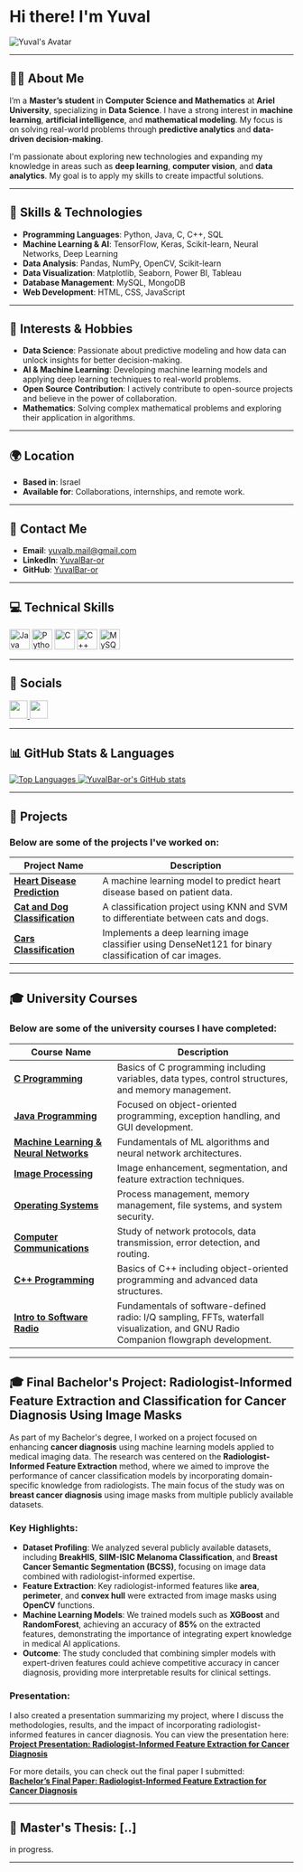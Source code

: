 # Hi there! I'm Yuval 

![Yuval's Avatar](https://user-images.githubusercontent.com/18350557/176309783-0785949b-9127-417c-8b55-ab5a4333674e.gif)

---

## 👨‍💻 About Me

I’m a **Master’s student** in **Computer Science and Mathematics** at **Ariel University**, specializing in **Data Science**. I have a strong interest in **machine learning**, **artificial intelligence**, and **mathematical modeling**. My focus is on solving real-world problems through **predictive analytics** and **data-driven decision-making**.

I'm passionate about exploring new technologies and expanding my knowledge in areas such as **deep learning**, **computer vision**, and **data analytics**. My goal is to apply my skills to create impactful solutions.

---

## 🔧 Skills & Technologies

- **Programming Languages**: Python, Java, C, C++, SQL
- **Machine Learning & AI**: TensorFlow, Keras, Scikit-learn, Neural Networks, Deep Learning
- **Data Analysis**: Pandas, NumPy, OpenCV, Scikit-learn
- **Data Visualization**: Matplotlib, Seaborn, Power BI, Tableau
- **Database Management**: MySQL, MongoDB
- **Web Development**: HTML, CSS, JavaScript

---

## 🌱 Interests & Hobbies

- **Data Science**: Passionate about predictive modeling and how data can unlock insights for better decision-making.
- **AI & Machine Learning**: Developing machine learning models and applying deep learning techniques to real-world problems.
- **Open Source Contribution**: I actively contribute to open-source projects and believe in the power of collaboration.
- **Mathematics**: Solving complex mathematical problems and exploring their application in algorithms.

---

## 🌍 Location

- **Based in**: Israel  
- **Available for**: Collaborations, internships, and remote work.

---

## 📧 Contact Me

- **Email**: [yuvalb.mail@gmail.com](mailto:yuvalb.mail@gmail.com)  
- **LinkedIn**: [YuvalBar-or](https://www.linkedin.com/in/yuval-baror-9464b7229/)
- **GitHub**: [YuvalBar-or](https://github.com/YuvalBar-or)

---

## 💻 Technical Skills

<p align="left">
  <a href="https://www.oracle.com/java/" target="_blank" rel="noreferrer"><img src="https://raw.githubusercontent.com/danielcranney/readme-generator/main/public/icons/skills/java-colored.svg" width="36" height="36" alt="Java" /></a>
  <a href="https://www.python.org/" target="_blank" rel="noreferrer"><img src="https://raw.githubusercontent.com/danielcranney/readme-generator/main/public/icons/skills/python-colored.svg" width="36" height="36" alt="Python" /></a>
  <a href="https://docs.microsoft.com/en-us/cpp/?view=msvc-170" target="_blank" rel="noreferrer"><img src="https://raw.githubusercontent.com/danielcranney/readme-generator/main/public/icons/skills/c-colored.svg" width="36" height="36" alt="C" /></a>
  <a href="https://docs.microsoft.com/en-us/cpp/?view=msvc-170" target="_blank" rel="noreferrer"><img src="https://raw.githubusercontent.com/danielcranney/readme-generator/main/public/icons/skills/cplusplus-colored.svg" width="36" height="36" alt="C++" /></a>
  <a href="https://www.mysql.com/" target="_blank" rel="noreferrer"><img src="https://raw.githubusercontent.com/danielcranney/readme-generator/main/public/icons/skills/mysql-colored.svg" width="36" height="36" alt="MySQL" /></a>
</p>

---

## 📱 Socials
<p align="left">
  <a href="https://www.github.com/YuvalBar-or" target="_blank" rel="noreferrer">
    <img src="https://raw.githubusercontent.com/danielcranney/readme-generator/main/public/icons/socials/github.svg" width="32" height="32" />
  </a>
  <a href="https://www.linkedin.com/in/YuvalBar-or" target="_blank" rel="noreferrer">
    <img src="https://raw.githubusercontent.com/danielcranney/readme-generator/main/public/icons/socials/linkedin.svg" width="32" height="32" />
  </a>
</p>

---

## 📊 GitHub Stats & Languages

<a href="https://github.com/YuvalBar-or" align="left">
  <img src="https://github-readme-stats.vercel.app/api/top-langs/?username=YuvalBar-or&langs_count=10&title_color=0891b2&text_color=ffffff&icon_color=0891b2&bg_color=1c1917&hide_border=true&locale=en&custom_title=Top%20Languages" alt="Top Languages" />
</a>

<a href="http://www.github.com/YuvalBar-or">
  <img src="https://github-readme-stats.vercel.app/api?username=YuvalBar-or&show_icons=true&count_private=true&title_color=0891b2&text_color=ffffff&icon_color=0891b2&bg_color=1c1917&hide_border=true" alt="YuvalBar-or's GitHub stats" />
</a>

---

## 🚀 Projects

### Below are some of the projects I've worked on:

| **Project Name**                | **Description**                                                                                             |
|----------------------------------|-------------------------------------------------------------------------------------------------------------|
| **[Heart Disease Prediction](https://github.com/YuvalBar-or/Heart-disease-probability.git)** | A machine learning model to predict heart disease based on patient data.                                       |
| **[Cat and Dog Classification](https://github.com/YuvalBar-or/cat_dog_classification.git)** | A classification project using KNN and SVM to differentiate between cats and dogs.                            |
| **[Cars Classification](https://github.com/YuvalBar-or/CarsClassification.git)** | Implements a deep learning image classifier using DenseNet121 for binary classification of car images.        |

---

## 🎓 University Courses

### Below are some of the university courses I have completed:

| **Course Name**                                       | **Description**                                                                                          |
|-------------------------------------------------------|----------------------------------------------------------------------------------------------------------|
| **[C Programming](https://github.com/YuvalBar-or/C-Course.git)** | Basics of C programming including variables, data types, control structures, and memory management.        |
| **[Java Programming](https://github.com/YuvalBar-or/OOP-Course.git)** | Focused on object-oriented programming, exception handling, and GUI development.                          |
| **[Machine Learning & Neural Networks](https://github.com/YuvalBar-or/ML-and-NN-Course.git)** | Fundamentals of ML algorithms and neural network architectures.                                          |
| **[Image Processing](https://github.com/YuvalBar-or/Image-Processing-Course.git)** | Image enhancement, segmentation, and feature extraction techniques.                                       |
| **[Operating Systems](https://github.com/YuvalBar-or/Operating-Systems-Course.git)** | Process management, memory management, file systems, and system security.                                 |
| **[Computer Communications](https://github.com/YuvalBar-or/Computer-Coms-Course.git)** | Study of network protocols, data transmission, error detection, and routing.                              |
| **[C++ Programming](https://github.com/YuvalBar-or/CPP-course.git)** | Basics of C++ including object-oriented programming and advanced data structures.                         |
| **[Intro to Software Radio](https://github.com/YuvalBar-or/Intro-to-Software-Radio.git)**                          | Fundamentals of software-defined radio: I/Q sampling, FFTs, waterfall visualization, and GNU Radio Companion flowgraph development. |

---


## 🎓 Final Bachelor's Project: Radiologist-Informed Feature Extraction and Classification for Cancer Diagnosis Using Image Masks

As part of my Bachelor's degree, I worked on a project focused on enhancing **cancer diagnosis** using machine learning models applied to medical imaging data. The research was centered on the **Radiologist-Informed Feature Extraction** method, where we aimed to improve the performance of cancer classification models by incorporating domain-specific knowledge from radiologists. The main focus of the study was on **breast cancer diagnosis** using image masks from multiple publicly available datasets.

### Key Highlights:
- **Dataset Profiling**: We analyzed several publicly available datasets, including **BreakHIS**, **SIIM-ISIC Melanoma Classification**, and **Breast Cancer Semantic Segmentation (BCSS)**, focusing on image data combined with radiologist-informed expertise.
- **Feature Extraction**: Key radiologist-informed features like **area**, **perimeter**, and **convex hull** were extracted from image masks using **OpenCV** functions.
- **Machine Learning Models**: We trained models such as **XGBoost** and **RandomForest**, achieving an accuracy of **85%** on the extracted features, demonstrating the importance of integrating expert knowledge in medical AI applications.
- **Outcome**: The study concluded that combining simpler models with expert-driven features could achieve competitive accuracy in cancer diagnosis, providing more interpretable results for clinical settings.

### Presentation:
I also created a presentation summarizing my project, where I discuss the methodologies, results, and the impact of incorporating radiologist-informed features in cancer diagnosis. You can view the presentation here:  
**[Project Presentation: Radiologist-Informed Feature Extraction for Cancer Diagnosis](https://github.com/YuvalBar-or/Project-Presentation-Radiologist-Informed-Feature-Extraction-for-Cancer-Diagnosis.git)**

For more details, you can check out the final paper I submitted:  
**[Bachelor’s Final Paper: Radiologist-Informed Feature Extraction for Cancer Diagnosis](https://github.com/YuvalBar-or/Bachelors-Final-Paper.git)**



---

## 📖 Master's Thesis: [..]

in progress. 

---



